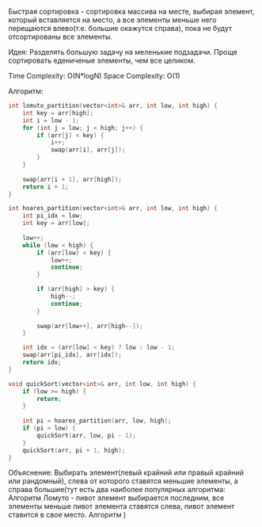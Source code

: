 Быстрая сортировка - сортировка массива на месте, выбирая элемент, который вставляется на место, а все элементы меньше него перещаются влево(т.е. большие окажутся справа), пока не будут отсортированы все элементы.

Идея: Разделять большую задачу на меленькие подзадачи. Проще сортировать едениченые элементы, чем все целиком.

Time Complexity: O(N\*logN)
Space Complexity: O(1)

Алгоритм:
```cpp
int lomuto_partition(vector<int>& arr, int low, int high) {
    int key = arr[high];
    int i = low - 1;
    for (int j = low; j < high; j++) {
        if (arr[j] < key) {
            i++;
            swap(arr[i], arr[j]);
        }
    }
    
    swap(arr[i + 1], arr[high]);  
    return i + 1;
}

int hoares_partition(vector<int>& arr, int low, int high) {
    int pi_idx = low;
    int key = arr[low];
    
    low++;
    while (low < high) {
        if (arr[low] < key) {
            low++;
            continue;
        }

        if (arr[high] > key) {
            high--;
            continue;
        }
        
        swap(arr[low++], arr[high--]);
    }

    int idx = (arr[low] < key) ? low : low - 1;
    swap(arr[pi_idx], arr[idx]);
    return idx;
}

void quickSort(vector<int>& arr, int low, int high) {
    if (low >= high) {
        return;
    }
      
    int pi = hoares_partition(arr, low, high);
    if (pi > low) {
        quickSort(arr, low, pi - 1);
    }
    quickSort(arr, pi + 1, high);
}
```
Объяснение: Выбирать элемент(левый крайний или правый крайний или рандомный), слева от которого ставятся меньшие элементы, а справа большие(тут есть два наиболее популярных алгоритма:
	Алгоритм Ломуто - пивот элемент выбирается последним, все элементы меньше пивот элемента ставятся слева, пивот элемент ставится в свое место.
	Алгоритм )
